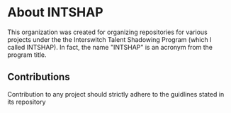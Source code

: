 # About INTSHAP

This organization was created for organizing repositories for various projects under the the Interswitch Talent Shadowing Program (which I called INTSHAP). In fact, the name "INTSHAP" is an acronym from the program title.

## Contributions
Contribution to any project should strictly adhere to the guidlines stated in its repository

